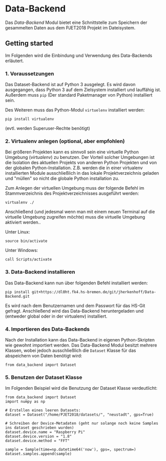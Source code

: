 # Data-Backend

Das *Data-Backend* Modul bietet eine Schnittstelle zum Speichern der gesammelten Daten
aus dem PJET2018 Projekt im Dateisystem.


## Getting started
Im Folgenden wird die Einbindung und Verwendung des Data-Backends erläutert.

### 1. Voraussetzungen
Das Dataset-Backend ist auf Python 3 ausgelegt. Es wird davon ausgegangen, dass Python 3 auf
dem Zielsystem installiert und lauffähig ist.
Außerdem muss `pip` (Der standard Paketmanager von Python) installiert sein.



Des Weiteren muss das Python-Modul `virtuelenv` installiert werden:
```
pip install virtualenv
```
(evtl. werden Superuser-Rechte benötigt)



### 2. Virtualenv anlegen (optional, aber empfohlen)
Bei größeren Projekten kann es sinnvoll sein eine virtuelle Python Umgebung (*virtualenv*) zu benutzen.
Der Vorteil solcher Umgebungen ist die Isolation des aktuellen Projekts von anderen
Python Projekten und von der globalen Python-Installation. Z.B. werden die in einer
virtualenv installierten Module ausschließlich in das lokale Projektverzeichnis geladen
und "müllen" so nicht die globale Python installation zu.

Zum Anlegen der virtuellen Umgebung muss der folgende Befehl im Stammverzeichnis des
Projektverzeichnisses ausgeführt werden:
```
virtualenv ./
```

Anschließend (und jedesmal wenn man mit einem neuen Terminal auf die virtuelle Umgebung zugreifen möchte) muss die virtuelle Umgebung aktiviert werden..

Unter Linux:
```
source bin/activate
```

Unter Windows:
```
call Scripts/activate
```


### 3. Data-Backend installieren
Das Data-Backend kann nun über folgenden Befehl installiert werden:
```
pip install git+https://dl0ht.fk4.hs-bremen.de/git/jherkenhoff/Data-Backend.git
```
Es wird nach dem Benutzernamen und dem Passwort für das HS-Git gefragt. Anschließend wird das Data-Backend heruntergeladen und (entweder global oder in der virtualenv) installiert.

### 4. Importieren des Data-Backends
Nach der Installation kann das Data-Backend in eigenen Python-Skripten wie gewohnt importiert werden.
Das Data-Backend Modul besitzt mehrere Klassen, wobei jedoch ausschließlich die `Dataset` Klasse für das abspeichern von Daten benötigt wird:
```
from data_backend import Dataset
```

### 5. Benutzen der Dataset Klasse

Im Folgenden Beispiel wird die Benutzung der Dataset Klasse verdeutlicht:

```
from data_backend import Dataset
import numpy as np

# Erstellen eines leeren Datasets:
dataset = Dataset("/home/PJET2018/datasets/", "neustadt", gps=True)

# Schreiben der Device-Metadaten (geht nur solange noch keine Samples ins dataset geschrieben wurden)
dataset.device.name = "Raspberry Pi"
dataset.device.version = "1.8"
dataset.device.method = "FFT"

sample = Sample(time=np.datetime64('now'), gps=, spectrum=)
dataset.samples.append(sample)
```
